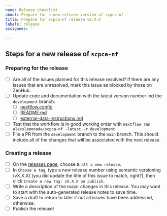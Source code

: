 ```yaml
---
name: Release checklist
about: Prepare for a new release version of scpca-nf
title: Prepare for scpca-nf release vX.X.X
labels: release
assignees: ''

---
```


## Steps for a new release of `scpca-nf`

### Preparing for the release

- [ ] Are all of the issues planned for this release resolved? If there are any issues that are unresolved, mark this issue as blocked by those on ZenHub.
- [ ] Update code and documentation with the latest version number ind the `development` branch:
  - [ ] [nextflow.config](https://github.com/AlexsLemonade/scpca-nf/blob/main/nextflow.config) 
  - [ ] [README.md](https://github.com/AlexsLemonade/scpca-nf/blob/main/README.md)
  - [ ] [external-data-instructions.md](https://github.com/AlexsLemonade/scpca-nf/blob/main/external-data-instructions.md)
- [ ] Test that the workflow is in good working order with `nextflow run alexslemonade/scpca-nf -latest -r development`
- [ ] File a PR from the `development` branch to the `main` branch. This should include all of the changes that will be associated with the next release.

### Creating a release
- [ ] On the [releases page](https://github.com/AlexsLemonade/scpca-nf/releases), choose `Draft a new release`.
- [ ] In `Choose a tag`, type a new release number using semantic versioning (vX.X.X) (you did update the title of this issue to match, right?), then click `Create a new tag: vX.X.X on publish`.
- [ ] Write a description of the major changes in this release. You may want to start with the auto-generated release notes to save time.
- [ ] Save a draft to return to later if not all issues have been addressed, otherwise:
- [ ] Publish the release!
